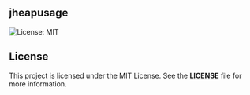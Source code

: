 jheapusage
-----

![License: MIT](https://img.shields.io/badge/License-MIT-green.svg)

## **License**

This project is licensed under the MIT License. See the **[LICENSE](LICENSE)** file for more information.

